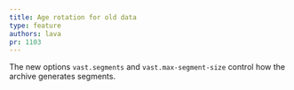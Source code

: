 ```yaml
---
title: Age rotation for old data
type: feature
authors: lava
pr: 1103
---
```


The new options `vast.segments` and `vast.max-segment-size` control how the
archive generates segments.
